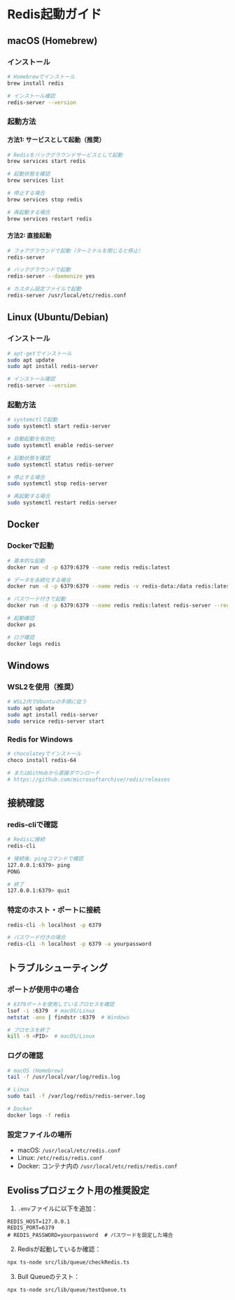 # Redis起動ガイド

## macOS (Homebrew)

### インストール
```bash
# Homebrewでインストール
brew install redis

# インストール確認
redis-server --version
```

### 起動方法

#### 方法1: サービスとして起動（推奨）
```bash
# Redisをバックグラウンドサービスとして起動
brew services start redis

# 起動状態を確認
brew services list

# 停止する場合
brew services stop redis

# 再起動する場合
brew services restart redis
```

#### 方法2: 直接起動
```bash
# フォアグラウンドで起動（ターミナルを閉じると停止）
redis-server

# バックグラウンドで起動
redis-server --daemonize yes

# カスタム設定ファイルで起動
redis-server /usr/local/etc/redis.conf
```

## Linux (Ubuntu/Debian)

### インストール
```bash
# apt-getでインストール
sudo apt update
sudo apt install redis-server

# インストール確認
redis-server --version
```

### 起動方法
```bash
# systemctlで起動
sudo systemctl start redis-server

# 自動起動を有効化
sudo systemctl enable redis-server

# 起動状態を確認
sudo systemctl status redis-server

# 停止する場合
sudo systemctl stop redis-server

# 再起動する場合
sudo systemctl restart redis-server
```

## Docker

### Dockerで起動
```bash
# 基本的な起動
docker run -d -p 6379:6379 --name redis redis:latest

# データを永続化する場合
docker run -d -p 6379:6379 --name redis -v redis-data:/data redis:latest

# パスワード付きで起動
docker run -d -p 6379:6379 --name redis redis:latest redis-server --requirepass yourpassword

# 起動確認
docker ps

# ログ確認
docker logs redis
```

## Windows

### WSL2を使用（推奨）
```bash
# WSL2内でUbuntuの手順に従う
sudo apt update
sudo apt install redis-server
sudo service redis-server start
```

### Redis for Windows
```bash
# chocolateyでインストール
choco install redis-64

# またはGitHubから直接ダウンロード
# https://github.com/microsoftarchive/redis/releases
```

## 接続確認

### redis-cliで確認
```bash
# Redisに接続
redis-cli

# 接続後、pingコマンドで確認
127.0.0.1:6379> ping
PONG

# 終了
127.0.0.1:6379> quit
```

### 特定のホスト・ポートに接続
```bash
redis-cli -h localhost -p 6379

# パスワード付きの場合
redis-cli -h localhost -p 6379 -a yourpassword
```

## トラブルシューティング

### ポートが使用中の場合
```bash
# 6379ポートを使用しているプロセスを確認
lsof -i :6379  # macOS/Linux
netstat -ano | findstr :6379  # Windows

# プロセスを終了
kill -9 <PID>  # macOS/Linux
```

### ログの確認
```bash
# macOS (Homebrew)
tail -f /usr/local/var/log/redis.log

# Linux
sudo tail -f /var/log/redis/redis-server.log

# Docker
docker logs -f redis
```

### 設定ファイルの場所
- macOS: `/usr/local/etc/redis.conf`
- Linux: `/etc/redis/redis.conf`
- Docker: コンテナ内の `/usr/local/etc/redis/redis.conf`

## Evolissプロジェクト用の推奨設定

1. `.env`ファイルに以下を追加：
```env
REDIS_HOST=127.0.0.1
REDIS_PORT=6379
# REDIS_PASSWORD=yourpassword  # パスワードを設定した場合
```

2. Redisが起動しているか確認：
```bash
npx ts-node src/lib/queue/checkRedis.ts
```

3. Bull Queueのテスト：
```bash
npx ts-node src/lib/queue/testQueue.ts
```
